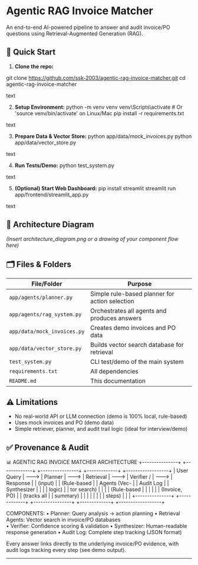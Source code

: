 # Agentic RAG Invoice Matcher

An end-to-end AI-powered pipeline to answer and audit invoice/PO questions using Retrieval-Augmented Generation (RAG).

## 🚀 Quick Start

1. **Clone the repo:**

git clone https://github.com/ssk-2003/agentic-rag-invoice-matcher.git
cd agentic-rag-invoice-matcher

text

2. **Setup Environment:**
python -m venv venv
venv\Scripts\activate # Or 'source venv/bin/activate' on Linux/Mac
pip install -r requirements.txt

text

3. **Prepare Data & Vector Store:**
python app/data/mock_invoices.py
python app/data/vector_store.py

text

4. **Run Tests/Demo:**
python test_system.py

text

5. **(Optional) Start Web Dashboard:**
pip install streamlit
streamlit run app/frontend/streamlit_app.py

text

## 📅 Architecture Diagram

*(Insert architecture_diagram.png or a drawing of your component flow here)*

## 🗂️ Files & Folders

| File/Folder             | Purpose                                            |
|-------------------------|---------------------------------------------------|
| `app/agents/planner.py` | Simple rule-based planner for action selection     |
| `app/agents/rag_system.py` | Orchestrates all agents and produces answers  |
| `app/data/mock_invoices.py` | Creates demo invoices and PO data           |
| `app/data/vector_store.py` | Builds vector search database for retrieval   |
| `test_system.py`        | CLI test/demo of the main system                  |
| `requirements.txt`      | All dependencies                                  |
| `README.md`             | This documentation                                |

## ⚠️ Limitations

- No real-world API or LLM connection (demo is 100% local, rule-based)
- Uses mock invoices and PO (demo data)
- Simple retriever, planner, and audit trail logic (ideal for interview/demo)

## ✅ Provenance & Audit

📊 AGENTIC RAG INVOICE MATCHER ARCHITECTURE
+---------------+       +-------------+       +----------------+       +-------------+       +------------------+
|   User Query  | --->  |   Planner   | --->  |  Retrieval     | --->  |  Verifier / | --->  |  Response        |
|   (input)     |       | (Rule-based |       |  Agents (Vec-  |       |  Audit Log  |       |  Synthesizer     |
|               |       |  logic)     |       |  tor search)   |       |             |       |  (Rule-based     |
|               |       |             |       |  (Invoice, PO) |       | (tracks all |       |   summary)       |
|               |       |             |       |                |       |  steps)     |       |                  |
+---------------+       +-------------+       +----------------+       +-------------+       +------------------+


COMPONENTS:
• Planner: Query analysis → action planning
• Retrieval Agents: Vector search in invoice/PO databases  
• Verifier: Confidence scoring & validation
• Synthesizer: Human-readable response generation
• Audit Log: Complete step tracking (JSON format)


Every answer links directly to the underlying invoice/PO evidence, with audit logs tracking every step (see demo output).

---




